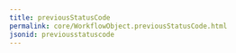 ```yaml
---
title: previousStatusCode
permalink: core/WorkflowObject.previousStatusCode.html
jsonid: previousstatuscode
---
```

